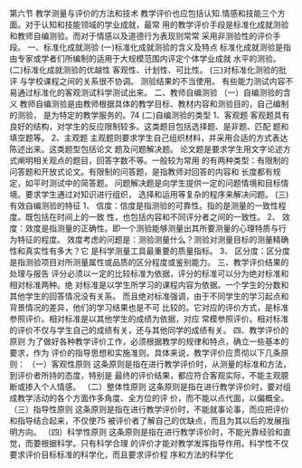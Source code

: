 第六节 教学测量与评价的方法和技术
教学评价也应包括认知.情感和技能三个方面。对于认知和技能领域的学业成就，最常
用的教学评价手段是标准化成就测验和教师自编测验。而对于情感以及道德行为表现则常常
采用非测验性的评价手段。
一、标准化成就测验
(一)标准化成就测验的含义及特点
标准化成就测验是指由专家或学者们所编制的适用于大规模范围内评定个体学业成就
水平的测验。
(二)标准化成就测验的优越性
客观性、计划性、可比性。
(三)对标准化测验的批评
与学校课程之间的关系很不协调。
测验结果的不当使用。
有些能力测试内容不易通过标准化的客观测试科学测试出来。
二、教师自编测验
（一）自编测验的含义
教师自编测验是由教师根据具体的教学目标、教材内容和测验目的，自己编制的测验，
是为特定的教学服务的。74
(二)自编测验的类型
1、客观题
客观题具有良好的结构，对学生的反应限制较多。这类题目包括选择题、是非题、匹配
题和填空题等。
2、主观题
主观题则要求学生自己组织材料，并采用合适的方式表达陈述出来。这类题型包括论文
题及问题解决题。
论文题是要求学生用文字论述方式阐明相关观点的题目，回答字数不等。一般较为常用
的有两种类型：有限制的问答题和开放式论文。有限制的问答题，是指教师对回答的内容和
长度都有规定，如平时测试中的简答题。
问题解决题是向学生提供一定的问题情境和目标情境。要求学生通过对知识进行组织，
选择和运用等复杂的程序来解决问题。
(三)有效自编测验的特征
1、 信度：信度是指测验的可靠性。指的是测量的一致性程度。既包括在时间上的一致
性，也包括内容和不同评分者之间的一致性。
2、 效度：效度是指测量的正确性。即一个测验能够测量出其所要测量的心理特质与行
为特征的程度。
效度考虑的问题是：测验测量什么？测验对测量目标的测量精确性和真实性有多大？它
是科学测量工具最重要的质量指标。
3、 区分度：区分度是指测验项目对所测量属性或品质的区分程度或鉴别能力。
三、教学评价结果的处理与报告
评分必须以一定的比较标准为依据，评分的标准可以分为绝对标准和相对标准两种。绝
对标准是以学生所学习的课程内容为依据。一个学生的分数和其他学生的回答情况没有关系。
而且绝对标准强调，由于不同学生的学习起点和背景情况的差异，他们的学习结果也是不可
比较的。它对应的评价方式，是标准参照评价。相对标准是以其他学生的成绩为依据，对应
常模参照评价。相对标准的评价不仅与学生自己的成绩有关，还与其他同学的成绩有关。
四、教学评价的原则
为了做好各种教学评价工作，必须根据教学的规律和特点，确立一些基本的要求，作为
评价的指导思想和实施准则。具体来说，教学评价应贯彻以下几条原则：
（一）客观性原则
这条原则是指在进行教学评价时，从测量的标准和方法，到评价者所持的态度，特别是
最终的评价结果，都应符合客观实际，不能主观臆断或掺入个人情感。
（二）整体性原则
这条原则是指在进行教学评价时，要对组成教学活动的各个方面作多角度、全方位的评
价，而不能以点代面，以偏概全。
（三）指导性原则
这条原则是指在进行教学评价时，不能就事论事，而应把评价和指导结合起来，不仅使75
被评价者了解自己的优缺点，而且为其以后的发展指明方向。
（四）科学性原则
这条原则是指在进行教学评价时，不能光靠经验和直觉，而要根据科学。只有科学合理
的评价才能对教学发挥指导作用。科学性不仅要求评价目标标准的科学化，而且要求评价程
序和方法的科学化
